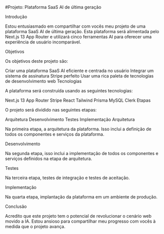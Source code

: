 #Projeto: Plataforma SaaS AI de última geração

Introdução

Estou entusiasmado em compartilhar com vocês meu projeto de uma plataforma SaaS AI de última geração. Esta plataforma será alimentada pelo Next.js 13 App Router e utilizará cinco ferramentas AI para oferecer uma experiência de usuário incomparável.

Objetivos

Os objetivos deste projeto são:

Criar uma plataforma SaaS AI eficiente e centrada no usuário
Integrar um sistema de assinatura Stripe perfeito
Usar uma rica paleta de tecnologias de desenvolvimento web
Tecnologias

A plataforma será construída usando as seguintes tecnologias:

Next.js 13 App Router
Stripe
React
Tailwind
Prisma
MySQL
Clerk
Etapas

O projeto será dividido nas seguintes etapas:

Arquitetura
Desenvolvimento
Testes
Implementação
Arquitetura

Na primeira etapa, a arquitetura da plataforma. Isso inclui a definição de todos os componentes e serviços da plataforma.

Desenvolvimento

Na segunda etapa, isso inclui a implementação de todos os componentes e serviços definidos na etapa de arquitetura.

Testes

Na terceira etapa, testes de integração e testes de aceitação.

Implementação

Na quarta etapa, implantação da plataforma em um ambiente de produção.

Conclusão

Acredito que este projeto tem o potencial de revolucionar o cenário web movido a IA. Estou ansioso para compartilhar meu progresso com vocês à medida que o projeto avança.
